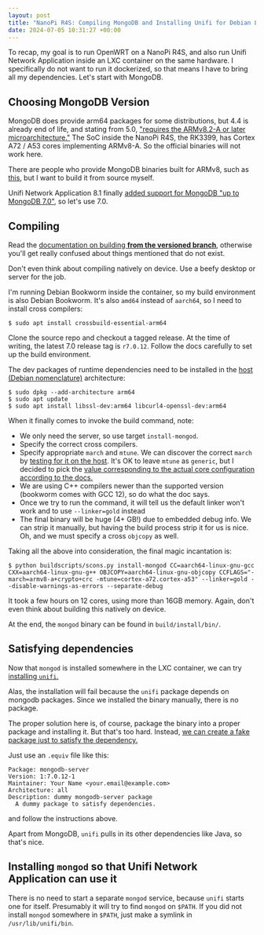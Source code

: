 ```yaml
---
layout: post
title: "NanoPi R4S: Compiling MongoDB and Installing Unifi for Debian LXC Container"
date: 2024-07-05 10:31:27 +00:00
---
```


To recap,
my goal is to run OpenWRT on a NanoPi R4S,
and also run Unifi Network Application inside an LXC container on the same hardware.
I specifically do not want to run it dockerized,
so that means I have to bring all my dependencies.
Let's start with MongoDB.

## Choosing MongoDB Version

MongoDB does provide arm64 packages for some distributions,
but 4.4 is already end of life,
and stating from 5.0,
["requires the ARMv8.2-A or later microarchitecture."](https://www.mongodb.com/docs/manual/administration/production-notes/#arm64)
The SoC inside the NanoPi R4S, the RK3399, has Cortex A72 / A53 cores implementing ARMv8-A.
So the official binaries will not work here.

There are people who provide MongoDB binaries built for ARMv8,
such as [this](https://github.com/Inqnuam/MongoDB-ARMv8),
but I want to build it from source myself.

Unifi Network Application 8.1 finally [added support for MongoDB "up to MongoDB 7.0"](https://community.ui.com/releases/UniFi-Network-Application-8-1-127/571d2218-216c-4769-a292-796cff379561),
so let's use 7.0.

## Compiling

Read the [documentation on building **from the versioned branch**,](https://github.com/mongodb/mongo/blob/v7.0/docs/building.md)
otherwise you'll get really confused about things mentioned that do not exist.

Don't even think about compiling natively on device.
Use a beefy desktop or server for the job.

I'm running Debian Bookworm inside the container,
so my build environment is also Debian Bookworm.
It's also `amd64` instead of `aarch64`,
so I need to install cross compilers:

```shell
$ sudo apt install crossbuild-essential-arm64
```

Clone the source repo and checkout a tagged release.
At the time of writing, the latest 7.0 release tag is `r7.0.12`.
Follow the docs carefully to set up the build environment.

The dev packages of runtime dependencies need to be installed in the [host (Debian nomenclature)](https://wiki.debian.org/CrossCompiling) architecture:

```shell
$ sudo dpkg --add-architecture arm64
$ sudo apt update
$ sudo apt install libssl-dev:arm64 libcurl4-openssl-dev:arm64
```

When it finally comes to invoke the build command, note:

- We only need the server, so use target `install-mongod`.
- Specify the correct cross compilers.
- Specify appropriate `march` and `mtune`.
We can discover the correct `march` by [testing for it on the host](https://stackoverflow.com/questions/5470257/how-to-see-which-flags-march-native-will-activate).
It's OK to leave `mtune` as `generic`,
but I decided to pick the [value corresponding to the actual core configuration according to the docs.](https://gcc.gnu.org/onlinedocs/gcc/AArch64-Options.html#index-mtune)
- We are using C++ compilers newer than the supported version (bookworm comes with GCC 12),
so do what the doc says.
- Once we try to run the command,
it will tell us the default linker won't work and to use `--linker=gold` instead
- The final binary will be huge (4+ GB!) due to embedded debug info.
We can strip it manually,
but having the build process strip it for us is nice.
Oh, and we must specify a cross `objcopy` as well.

Taking all the above into consideration, the final magic incantation is:

```shell
$ python buildscripts/scons.py install-mongod CC=aarch64-linux-gnu-gcc CXX=aarch64-linux-gnu-g++ OBJCOPY=aarch64-linux-gnu-objcopy CCFLAGS="-march=armv8-a+crypto+crc -mtune=cortex-a72.cortex-a53" --linker=gold --disable-warnings-as-errors --separate-debug
```

It took a few hours on 12 cores, using more than 16GB memory.
Again, don't even think about building this natively on device.

At the end, the `mongod` binary can be found in `build/install/bin/`.

## Satisfying dependencies

Now that `mongod` is installed somewhere in the LXC container,
we can try [installing `unifi`.](https://help.ui.com/hc/en-us/articles/220066768-Updating-and-Installing-Self-Hosted-UniFi-Network-Servers-Linux)

Alas, the installation will fail because the `unifi` package depends on mongodb packages.
Since we installed the binary manually, there is no package.

The proper solution here is, of course,
package the binary into a proper package and installing it.
But that's too hard.
Instead,
[we can create a fake package just to satisfy the dependency.](https://wiki.debian.org/Packaging/HackingDependencies)

Just use an `.equiv` file like this:

```
Package: mongodb-server
Version: 1:7.0.12-1
Maintainer: Your Name <your.email@example.com>
Architecture: all
Description: dummy mongodb-server package
  A dummy package to satisfy dependencies.
```

and follow the instructions above.

Apart from MongoDB, `unifi` pulls in its other dependencies like Java, so that's nice.

## Installing `mongod` so that Unifi Network Application can use it

There is no need to start a separate `mongod` service,
because `unifi` starts one for itself.
Presumably it will try to find `mongod` on `$PATH`.
If you did not install `mongod` somewhere in `$PATH`,
just make a symlink in `/usr/lib/unifi/bin`.
